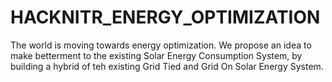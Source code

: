 # HACKNITR_ENERGY_OPTIMIZATION
The world is moving towards energy optimization. We propose an idea to make betterment to the existing Solar Energy Consumption System, by building a hybrid of teh existing Grid Tied and Grid On Solar Energy System.
